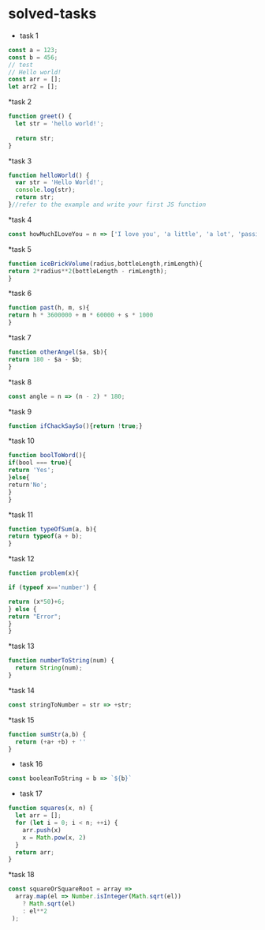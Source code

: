 # solved-tasks
* task 1
```javascript
const a = 123;
const b = 456;
// test
// Hello world!
const arr = [];
let arr2 = [];
```
*task 2
```javascript
function greet() {
  let str = 'hello world!';
  
  return str;
}
```
*task 3
```javascript
function helloWorld() {
  var str = 'Hello World!';
  console.log(str);
  return str;
}//refer to the example and write your first JS function
```
*task 4
```javascript
const howMuchILoveYou = n => ['I love you', 'a little', 'a lot', 'passionately', 'madly', 'not at all'];
```
*task 5
```javascript
function iceBrickVolume(radius,bottleLength,rimLength){
return 2*radius**2(bottleLength - rimLength);
}
```
*task 6
```javascript
function past(h, m, s){
return h * 3600000 + m * 60000 + s * 1000
}
```
*task 7
```javascript
function otherAngel($a, $b){
return 180 - $a - $b;
}
```
*task 8
```javascript
const angle = n => (n - 2) * 180; 
```
*task 9
```javascript
function ifChackSaySo(){return !true;}
```
*task 10
```javascript
function boolToWord(){
if(bool === true){
return 'Yes';
}else{
return'No';
}
}
```
*task 11
```javascript
function typeOfSum(a, b){
return typeof(a + b);
}
```
*task 12
 ```javascript
function problem(x){

if (typeof x=='number') {

return (x*50)+6;
} else {
return "Error";
}
}
```
*task 13
```javascript
function numberToString(num) {
  return String(num);
}
```
*task 14
```javascript
const stringToNumber = str => +str;
```
*task 15
```javascript
function sumStr(a,b) {
  return (+a+ +b) + ''
}
```
* task 16
```javascript
const booleanToString = b => `${b}`
```
* task 17
```javascript
function squares(x, n) {
  let arr = [];
  for (let i = 0; i < n; ++i) {
    arr.push(x)
    x = Math.pow(x, 2)
  }
  return arr;
}
```
*task 18
```javascript
const squareOrSquareRoot = array => 
  array.map(el => Number.isInteger(Math.sqrt(el))
    ? Math.sqrt(el)
    : el**2
 );   
```